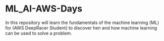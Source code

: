 # ML_AI-AWS-Days
In this repository will learn the fundamentals of the machine learning (ML) for (AWS DeepRacer Student)  to discover hen and how machine learning can be used to solve a problem.
